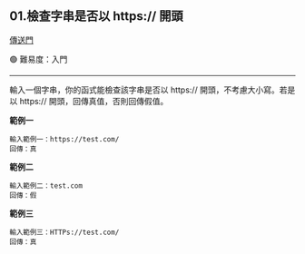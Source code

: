 ## 01.檢查字串是否以 https:// 開頭

[傳送門](https://wehelp.tw/coding/problem/1)

🟢 難易度：入門

---

輸入一個字串，你的函式能檢查該字串是否以 https:// 開頭，不考慮大小寫。若是以 https:// 開頭，回傳真值，否則回傳假值。

**範例一**

```
輸入範例一：https://test.com/
回傳：真
```

**範例二**

```
輸入範例二：test.com
回傳：假
```

**範例三**

```
輸入範例三：HTTPs://test.com/
回傳：真
```
